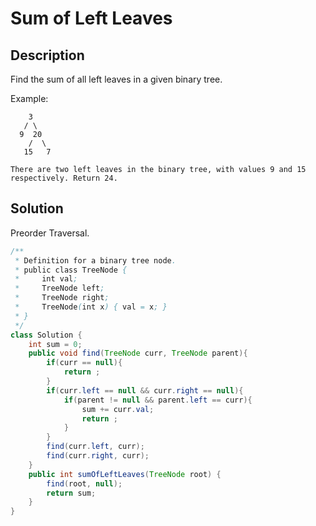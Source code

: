 # Sum of Left Leaves
## Description
Find the sum of all left leaves in a given binary tree.

Example:
```
    3
   / \
  9  20
    /  \
   15   7

There are two left leaves in the binary tree, with values 9 and 15 respectively. Return 24.
```
## Solution
Preorder Traversal.  
```java
/**
 * Definition for a binary tree node.
 * public class TreeNode {
 *     int val;
 *     TreeNode left;
 *     TreeNode right;
 *     TreeNode(int x) { val = x; }
 * }
 */
class Solution {
    int sum = 0;
    public void find(TreeNode curr, TreeNode parent){
        if(curr == null){
            return ;
        }
        if(curr.left == null && curr.right == null){
            if(parent != null && parent.left == curr){
                sum += curr.val;
                return ;
            }
        }
        find(curr.left, curr);
        find(curr.right, curr);
    }
    public int sumOfLeftLeaves(TreeNode root) {
        find(root, null);
        return sum;
    }
}
```
